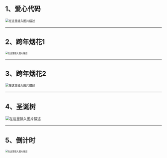 ## 1、爱心代码

<img src="https://img-blog.csdnimg.cn/70d84091e469468a9072729c68ca0ea7.png" alt="在这里插入图片描述" style="zoom: 67%;margin-left:1px;" />

---



## 2、跨年烟花1

<img src="https://img-blog.csdnimg.cn/c50a15924cbe41748ba6bf11bad90b44.png" alt="在这里插入图片描述" style="zoom: 50%;margin-left:1px;" />

---



## 3、跨年烟花2

<img src="https://img-blog.csdnimg.cn/5637ac3f8d6144829c7f67774c9408e6.png" alt="在这里插入图片描述" style="zoom: 67%;margin-left:1px;" />

---



## 4、圣诞树

<img src="https://img-blog.csdnimg.cn/af104d7cee5142fe92237e0f65bfb718.png" alt="在这里插入图片描述" style="zoom:80%;margin-left:1px;" />

---



## 5、倒计时

<img src="https://img-blog.csdnimg.cn/155c0f35b0904d298b4105f3d2af52f1.png" alt="在这里插入图片描述" style="zoom:50%;margin-left:1px;" />